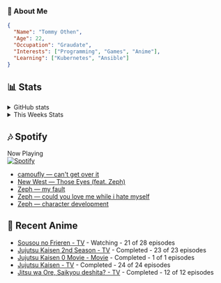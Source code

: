 ### 👋 About Me
```json
{
  "Name": "Tommy Othen",
  "Age": 22,
  "Occupation": "Graudate",
  "Interests": ["Programming", "Games", "Anime"],
  "Learning": ["Kubernetes", "Ansible"]
}
```

## 📊 Stats
<details>
  <summary>GitHub stats</summary>
  <a href="https://github.com/anuraghazra/github-readme-stats">
    <img src="https://github-readme-stats.vercel.app/api?username=tommyothen&show_icons=true&count_private=true&hide=prs,issues">
  </a>
</details>

<details>
  <summary>This Weeks Stats</summary>
  <a href="https://github.com/anuraghazra/github-readme-stats">
    <img src="https://github-readme-stats.vercel.app/api/wakatime?username=tommyothen&cache_seconds=1800&custom_title=Top%20Languages">
  </a>
</details>

## 🎶 Spotify
Now Playing\
[![Spotify](https://novatorem-dasushiasian.vercel.app/api/spotify)](https://open.spotify.com/user/g90805640970)
<!-- LASTFM:START -->
* [camoufly — can&#39;t get over it](https://www.last.fm/music/camoufly/_/can%27t+get+over+it)
* [New West — Those Eyes &lpar;feat. Zeph&rpar;](https://www.last.fm/music/New+West/_/Those+Eyes+&lpar;feat.+Zeph&rpar;)
* [Zeph — my fault](https://www.last.fm/music/Zeph/_/my+fault)
* [Zeph — could you love me while i hate myself](https://www.last.fm/music/Zeph/_/could+you+love+me+while+i+hate+myself)
* [Zeph — character development](https://www.last.fm/music/Zeph/_/character+development)<!-- LASTFM:END -->

## 🗻 Recent Anime
<!-- ANIME-LIST:START -->
* [Sousou no Frieren - TV](https://myanimelist.net/anime/52991/Sousou_no_Frieren) - Watching - 21 of 28 episodes
* [Jujutsu Kaisen 2nd Season - TV](https://myanimelist.net/anime/51009/Jujutsu_Kaisen_2nd_Season) - Completed - 23 of 23 episodes
* [Jujutsu Kaisen 0 Movie - Movie](https://myanimelist.net/anime/48561/Jujutsu_Kaisen_0_Movie) - Completed - 1 of 1 episodes
* [Jujutsu Kaisen - TV](https://myanimelist.net/anime/40748/Jujutsu_Kaisen) - Completed - 24 of 24 episodes
* [Jitsu wa Ore, Saikyou deshita? - TV](https://myanimelist.net/anime/52969/Jitsu_wa_Ore_Saikyou_deshita) - Completed - 12 of 12 episodes<!-- ANIME-LIST:END -->
